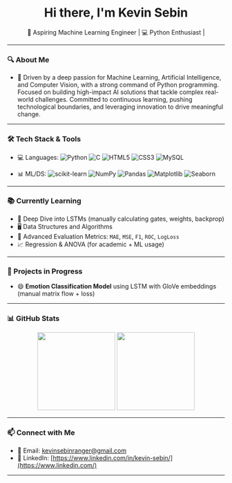 <h1 align="center">Hi there, I'm Kevin Sebin</h1>

<p align="center">
  🚀 Aspiring Machine Learning Engineer | 💻 Python Enthusiast |
</p>

---

### 🔍 About Me

- 🎯 Driven by a deep passion for Machine Learning, Artificial Intelligence, and Computer Vision, with a strong command of Python programming. Focused on building high-impact AI solutions that tackle complex real-world challenges. Committed to continuous learning, pushing technological boundaries, and leveraging innovation to drive meaningful change.

---

### 🛠️ Tech Stack & Tools

- 💻 Languages:
![Python](https://img.shields.io/badge/Python-FFD43B?style=for-the-badge&logo=python&logoColor=blue)
![C](https://img.shields.io/badge/C-00599C?style=for-the-badge&logo=c&logoColor=white)
![HTML5](https://img.shields.io/badge/HTML5-E34F26?style=for-the-badge&logo=html5&logoColor=white)
![CSS3](https://img.shields.io/badge/CSS3-1572B6?style=for-the-badge&logo=css3&logoColor=white)
![MySQL](https://img.shields.io/badge/SQL-4479A1?style=for-the-badge&logo=mysql&logoColor=white)

- 📊 ML/DS:
![scikit-learn](https://img.shields.io/badge/scikit--learn-F7931E?style=for-the-badge&logo=scikit-learn&logoColor=white)
![NumPy](https://img.shields.io/badge/NumPy-013243?style=for-the-badge&logo=numpy&logoColor=white)
![Pandas](https://img.shields.io/badge/Pandas-150458?style=for-the-badge&logo=pandas&logoColor=white)
![Matplotlib](https://img.shields.io/badge/Matplotlib-11557C?style=for-the-badge&logo=matplotlib&logoColor=white)
![Seaborn](https://img.shields.io/badge/Seaborn-2D3E50?style=for-the-badge&logo=python&logoColor=white)


---

### 📚 Currently Learning

- 📌 Deep Dive into LSTMs (manually calculating gates, weights, backprop)
- 🖥️ Data Structures and Algorithms
- 🧮 Advanced Evaluation Metrics: `MAE`, `MSE`, `F1`, `ROC`, `LogLoss`
- 📈 Regression & ANOVA (for academic + ML usage)

---

### 🧪 Projects in Progress

- 😄 **Emotion Classification Model** using LSTM with GloVe embeddings (manual matrix flow + loss)

---

### 📊 GitHub Stats

<p align="center">
  <img src="https://github-readme-stats.vercel.app/api?username=kevinsebin&show_icons=true&theme=radical" height="180" />
  <img src="https://github-readme-stats.vercel.app/api/top-langs/?username=kevinsebin&layout=compact&theme=radical" height="180" />
</p>

---

### 📫 Connect with Me

- 📧 Email: kevinsebinranger@gmail.com
- 📝 LinkedIn: [https://www.linkedin.com/in/kevin-sebin/](https://www.linkedin.com/)

---
